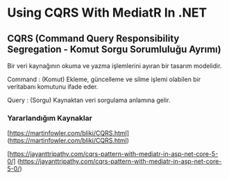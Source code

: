 # Using CQRS With MediatR In .NET

 ## CQRS (Command Query Responsibility Segregation - Komut Sorgu Sorumluluğu Ayrımı)
  
  Bir veri kaynağının okuma ve yazma işlemlerini ayıran bir tasarım modelidir.
  
  Command : (Komut) Ekleme, güncelleme ve silme işlemi olabilen bir veritabanı komutunu ifade eder.
  
  Query   : (Sorgu) Kaynaktan veri sorgulama anlamına gelir.

  
  
  
### Yararlandığım Kaynaklar
[https://martinfowler.com/bliki/CQRS.html] (https://martinfowler.com/bliki/CQRS.html)

[https://jayanttripathy.com/cqrs-pattern-with-mediatr-in-asp-net-core-5-0/] (https://jayanttripathy.com/cqrs-pattern-with-mediatr-in-asp-net-core-5-0/)
  